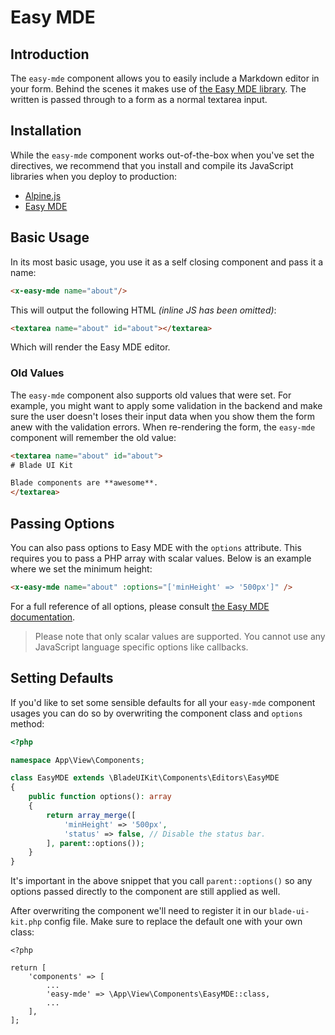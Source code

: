 # Easy MDE

## Introduction

The `easy-mde` component allows you to easily include a Markdown editor in your form. Behind the scenes it makes use of [the Easy MDE library](https://github.com/Ionaru/easy-markdown-editor). The written is passed through to a form as a normal textarea input.

## Installation

While the `easy-mde` component works out-of-the-box when you've set the directives, we recommend that you install and compile its JavaScript libraries when you deploy to production:

- [Alpine.js](https://github.com/alpinejs/alpine)
- [Easy MDE](https://github.com/Ionaru/easy-markdown-editor)

## Basic Usage

In its most basic usage, you use it as a self closing component and pass it a name:

```html
<x-easy-mde name="about"/>
```

This will output the following HTML *(inline JS has been omitted)*:

```html
<textarea name="about" id="about"></textarea>
```

Which will render the Easy MDE editor.

### Old Values

The `easy-mde` component also supports old values that were set. For example, you might want to apply some validation in the backend and make sure the user doesn't loses their input data when you show them the form anew with the validation errors. When re-rendering the form, the `easy-mde` component will remember the old value:

```html
<textarea name="about" id="about">
# Blade UI Kit

Blade components are **awesome**.
</textarea>
```

## Passing Options

You can also pass options to Easy MDE with the `options` attribute. This requires you to pass a PHP array with scalar values. Below is an example where we set the minimum height:

```html
<x-easy-mde name="about" :options="['minHeight' => '500px']" />
```

For a full reference of all options, please consult [the Easy MDE documentation](https://github.com/Ionaru/easy-markdown-editor#options-list).

> Please note that only scalar values are supported. You cannot use any JavaScript language specific options like callbacks.

## Setting Defaults

If you'd like to set some sensible defaults for all your `easy-mde` component usages you can do so by overwriting the component class and `options` method:

```php
<?php

namespace App\View\Components;

class EasyMDE extends \BladeUIKit\Components\Editors\EasyMDE
{
    public function options(): array
    {
        return array_merge([
            'minHeight' => '500px',
            'status' => false, // Disable the status bar.
        ], parent::options());
    }
}
```

It's important in the above snippet that you call `parent::options()` so any options passed directly to the component are still applied as well. 

After overwriting the component we'll need to register it in our `blade-ui-kit.php` config file. Make sure to replace the default one with your own class:

```
<?php

return [
    'components' => [
        ...
        'easy-mde' => \App\View\Components\EasyMDE::class,
        ...
    ],
];
```
